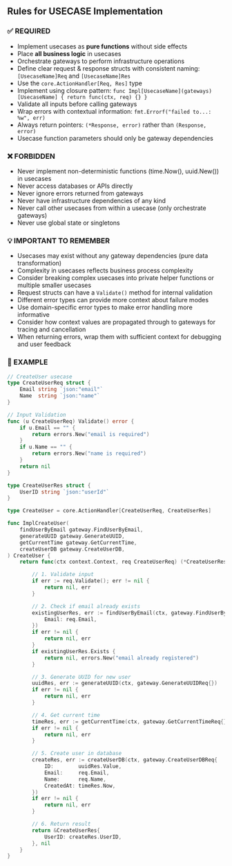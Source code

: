 ## Rules for USECASE Implementation

### ✅ REQUIRED
- Implement usecases as **pure functions** without side effects
- Place **all business logic** in usecases
- Orchestrate gateways to perform infrastructure operations
- Define clear request & response structs with consistent naming: `[UsecaseName]Req` and `[UsecaseName]Res`
- Use the `core.ActionHandler[Req, Res]` type
- Implement using closure pattern: `func Impl[UsecaseName](gateways) [UsecaseName] { return func(ctx, req) {} }`
- Validate all inputs before calling gateways
- Wrap errors with contextual information: `fmt.Errorf("failed to...: %w", err)`
- Always return pointers: `(*Response, error)` rather than `(Response, error)`
- Usecase function parameters should only be gateway dependencies

### ❌ FORBIDDEN
- Never implement non-deterministic functions (time.Now(), uuid.New()) in usecases
- Never access databases or APIs directly
- Never ignore errors returned from gateways
- Never have infrastructure dependencies of any kind
- Never call other usecases from within a usecase (only orchestrate gateways)
- Never use global state or singletons

### 💡 IMPORTANT TO REMEMBER
- Usecases may exist without any gateway dependencies (pure data transformation)
- Complexity in usecases reflects business process complexity
- Consider breaking complex usecases into private helper functions or multiple smaller usecases
- Request structs can have a `Validate()` method for internal validation
- Different error types can provide more context about failure modes
- Use domain-specific error types to make error handling more informative
- Consider how context values are propagated through to gateways for tracing and cancellation
- When returning errors, wrap them with sufficient context for debugging and user feedback

### 📝 EXAMPLE

```go
// CreateUser usecase
type CreateUserReq struct {
    Email string `json:"email"`
    Name  string `json:"name"`
}

// Input Validation
func (u CreateUserReq) Validate() error {
    if u.Email == "" {
        return errors.New("email is required")
    }
    if u.Name == "" {
        return errors.New("name is required")
    }
    return nil
}

type CreateUserRes struct {
    UserID string `json:"userId"`
}

type CreateUser = core.ActionHandler[CreateUserReq, CreateUserRes]

func ImplCreateUser(
    findUserByEmail gateway.FindUserByEmail,
    generateUUID gateway.GenerateUUID,
    getCurrentTime gateway.GetCurrentTime,
    createUserDB gateway.CreateUserDB,
) CreateUser {
    return func(ctx context.Context, req CreateUserReq) (*CreateUserRes, error) {

        // 1. Validate input
        if err := req.Validate(); err != nil {
            return nil, err
        }

        // 2. Check if email already exists
        existingUserRes, err := findUserByEmail(ctx, gateway.FindUserByEmailReq{
            Email: req.Email,
        })
        if err != nil {
            return nil, err
        }
        if existingUserRes.Exists {
            return nil, errors.New("email already registered")
        }

        // 3. Generate UUID for new user
        uuidRes, err := generateUUID(ctx, gateway.GenerateUUIDReq{})
        if err != nil {
            return nil, err
        }

        // 4. Get current time
        timeRes, err := getCurrentTime(ctx, gateway.GetCurrentTimeReq{})
        if err != nil {
            return nil, err
        }

        // 5. Create user in database
        createRes, err := createUserDB(ctx, gateway.CreateUserDBReq{
            ID:        uuidRes.Value,
            Email:     req.Email,
            Name:      req.Name,
            CreatedAt: timeRes.Now,
        })
        if err != nil {
            return nil, err
        }

        // 6. Return result
        return &CreateUserRes{
            UserID: createRes.UserID,
        }, nil
    }
}